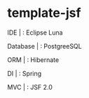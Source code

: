 template-jsf
============

IDE | : Eclipse Luna

Database | : PostgreeSQL

ORM | : Hibernate

DI | : Spring

MVC | : JSF 2.0

